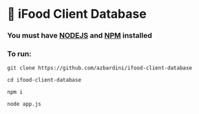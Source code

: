 # :construction: iFood Client Database

### You must have [NODEJS](https://tecadmin.net/install-latest-nodejs-npm-on-ubuntu/) and [NPM](https://www.npmjs.com/get-npm) installed

### To run:
```git clone https://github.com/azbardini/ifood-client-database```

```cd ifood-client-database```

```npm i```

```node app.js```
